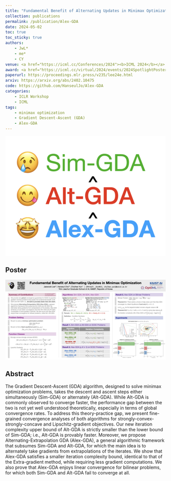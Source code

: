 ```yaml
---
title: "Fundamental Benefit of Alternating Updates in Minimax Optimization"
collection: publications
permalink: /publication/Alex-GDA
date: 2024-05-02
toc: true
toc_sticky: true
authors:
    - JwL*
    - me*
    - CY
venue: <a href="https://icml.cc/Conferences/2024"><b>ICML 2024</b></a> (Short version at ICLR 2024 Workshop on <a href="https://sites.google.com/view/bgpt-iclr24">Bridging the Gap Between Practice and Theory in Deep Learning (BGPT)</a>)
award: <a href="https://icml.cc/virtual/2024/events/2024SpotlightPosters"><b>Spotlight</b> @ ICML 2024</a> (Top 3.5% among total submissions)
paperurl: https://proceedings.mlr.press/v235/lee24e.html
arxiv: https://arxiv.org/abs/2402.10475
code: https://github.com/HanseulJo/Alex-GDA
categories: 
    - ICLR Workshop
    - ICML
tags:
    - minimax optimization
    - Gradient Descent-Ascent (GDA)
    - Alex-GDA
---
```


![alex_gda_thumbnail](../assets/img/alex-gda/thumbnail_icml2024_hr.png)

## Poster

![alex_gda_poster](../assets/img/alex-gda/poster_icml2024.png)

## Abstract

The Gradient Descent-Ascent (GDA) algorithm, designed to solve minimax optimization problems, takes the descent and ascent steps either simultaneously (Sim-GDA) or alternately (Alt-GDA). While Alt-GDA is commonly observed to converge faster, the performance gap between the two is not yet well understood theoretically, especially in terms of global convergence rates. To address this theory-practice gap, we present fine-grained convergence analyses of both algorithms for strongly-convex-strongly-concave and Lipschitz-gradient objectives. Our new iteration complexity upper bound of Alt-GDA is strictly smaller than the lower bound of Sim-GDA; i.e., Alt-GDA is provably faster. Moreover, we propose Alternating-Extrapolation GDA (Alex-GDA), a general algorithmic framework that subsumes Sim-GDA and Alt-GDA, for which the main idea is to alternately take gradients from extrapolations of the iterates. We show that Alex-GDA satisfies a smaller iteration complexity bound, identical to that of the Extra-gradient method, while requiring less gradient computations. We also prove that Alex-GDA enjoys linear convergence for bilinear problems, for which both Sim-GDA and Alt-GDA fail to converge at all.
